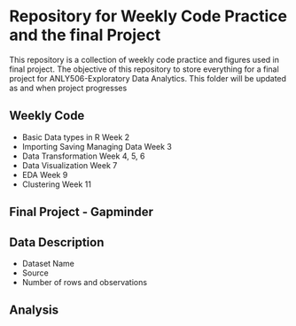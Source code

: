 # Repository for Weekly Code Practice and the final Project

This repository is a collection of weekly code practice and figures used in final project. The objective of this repository to store everything for a final project for ANLY506-Exploratory Data Analytics.
This folder will be updated as and when project progresses

## Weekly Code
* Basic Data types in R Week 2
* Importing Saving Managing Data Week 3
* Data Transformation Week 4, 5, 6
* Data Visualization Week 7
* EDA Week 9
* Clustering Week 11


## Final Project - Gapminder

## Data Description

* Dataset Name
* Source
* Number of rows and observations

## Analysis
